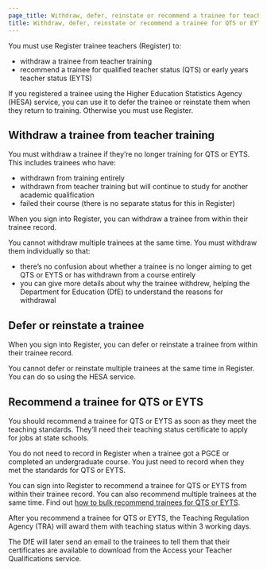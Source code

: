 ```yaml
---
page_title: Withdraw, defer, reinstate or recommend a trainee for teaching standards
title: Withdraw, defer, reinstate or recommend a trainee for QTS or EYTS
---
```


You must use Register trainee teachers (Register) to:

- withdraw a trainee from teacher training
- recommend a trainee for qualified teacher status (QTS) or early years teacher status (EYTS)

If you registered a trainee using the Higher Education Statistics Agency (HESA) service, you can use it to defer the trainee or reinstate them when they return to training. Otherwise you must use Register.

## Withdraw a trainee from teacher training

You must withdraw a trainee if they’re no longer training for QTS or EYTS. This includes trainees who have:

- withdrawn from training entirely
- withdrawn from teacher training but will continue to study for another academic qualification
- failed their course (there is no separate status for this in Register)

When you sign into Register, you can withdraw a trainee from within their trainee record.

You cannot withdraw multiple trainees at the same time. You must withdraw them individually so that:

- there’s no confusion about whether a trainee is no longer aiming to get QTS or EYTS or has withdrawn from a course entirely
- you can give more details about why the trainee withdrew, helping the Department for Education (DfE) to understand the reasons for withdrawal


## Defer or reinstate a trainee

When you sign into Register, you can defer or reinstate a trainee from within their trainee record.

You cannot defer or reinstate multiple trainees at the same time in Register. You can do so using the HESA service.

## Recommend a trainee for QTS or EYTS

You should recommend a trainee for QTS or EYTS as soon as they meet the teaching standards. They’ll need their teaching status certificate to apply for jobs at state schools.

You do not need to record in Register when a trainee got a PGCE or completed an undergraduate course. You just need to record when they met the standards for QTS or EYTS.

You can sign into Register to recommend a trainee for QTS or EYTS from within their trainee record. You can also recommend multiple trainees at the same time. Find out [how to bulk recommend trainees for QTS or EYTS](/guidance/bulk-recommend-trainees).

After you recommend a trainee for QTS or EYTS, the Teaching Regulation Agency (TRA) will award them with teaching status within 3 working days.

The DfE will later send an email to the trainees to tell them that their certificates are available to download from the Access your Teacher Qualifications service. 
